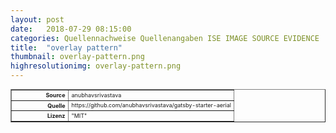 ```yaml
---
layout: post
date:   2018-07-29 08:15:00
categories: Quellennachweise Quellenangaben ISE IMAGE SOURCE EVIDENCE
title:  "overlay pattern"
thumbnail: overlay-pattern.png
highresolutionimg: overlay-pattern.png
---
```


<div class="entry-content">

<table style="font-size: xx-small" border="1" cellpadding="2">
<tbody>
<tr>
<th style="text-align: right" width="81"><strong>Source</strong></th>
<td>anubhavsrivastava</td>
</tr>
<tr>
<th style="text-align: right" width="81"><strong>Quelle</strong></th>
<td>https://github.com/anubhavsrivastava/gatsby-starter-aerial</td>
</tr>
<tr>
<th style="text-align: right" width="81"><strong>Lizenz</strong></th>
<td>"MIT"</td>
</tr>
</tbody>
</table>
<p>&nbsp;</p>

</div><!-- .entry-content -->
